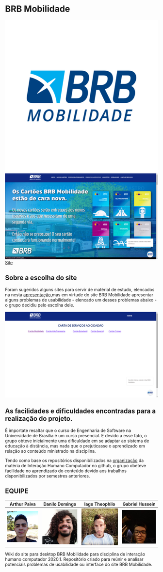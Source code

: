 # BRB Mobilidade
![alt text](images/brblogo.png)
![alt text](images/brbSite.png)
[Site](https://mobilidade.brb.com.br/)


## Sobre a escolha do site
  Foram sugeridos alguns sites para servir de matérial de estudo, elencados na nesta [apresentação](https://interacao-humano-computador.github.io/2020.1-BRBMobilidade/apresenta%C3%A7%C3%B5es/apresentacoes/#planejamento-do-projeto),mas em virtude do site BRB Mobilidade apresentar alguns problemas de usabilidade - elencado um desses problemas abaixo - o grupo decidiu pelo escolha dele.


![alt text](images/bugSite.png)


## As facilidades e dificuldades encontradas para a realização do projeto.

É importate resaltar que o curso de Engenharia de Software na Universidade de Brasília é um curso presencial. E devido a esse fato, o grupo obteve inicialmente uma dificuldade em se adaptar ao sistema de educação à distância, mas nada que o prejuticasse o aprendizado em relação ao conteúdo ministrado na disciplina.

Tendo como base os repositórios disponibilizados na [organização](https://github.com/Interacao-Humano-Computador) da matéria de Interação Humano Computador no github, o grupo obeteve facilidade no aprendizado do conteúdo devido aos trabalhos disponibilizados por semestres anteriores.


## EQUIPE

Arthur Paiva | Danilo Domingo | Iago Theophilo | Gabriel Hussein
:-------------------------:|:-------------------------:|:-------------------------:|:-------------------------:
![](images/paiva.jpg)  |  ![](images/domingo.jpg) |  ![](images/theophilo.jpg)|  ![](images/hussein.jpg)


Wiki do site para desktop BRB Mobilidade para disciplina de interação humano computador 2020.1. Repositório criado para reúnir e analisar potenciais problemas de usabilidade ou interface do site BRB Mobilidade.